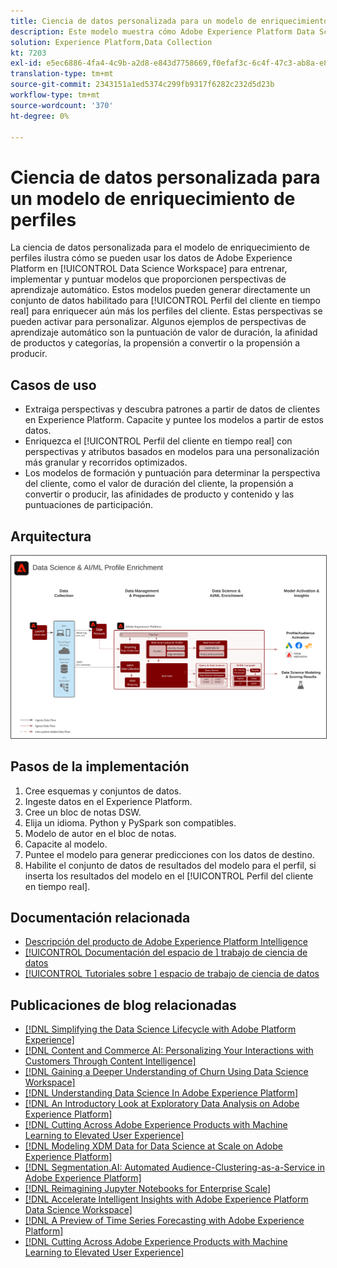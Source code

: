 ```yaml
---
title: Ciencia de datos personalizada para un modelo de enriquecimiento de perfiles
description: Este modelo muestra cómo Adobe Experience Platform Data Science Workspace puede utilizar los datos en Experience Platform para entrenar, implementar y puntuar modelos con el fin de proporcionar perspectivas de aprendizaje automático a partir de los datos.
solution: Experience Platform,Data Collection
kt: 7203
exl-id: e5ec6886-4fa4-4c9b-a2d8-e843d7758669,f0efaf3c-6c4f-47c3-ab8a-e8e146dd071c
translation-type: tm+mt
source-git-commit: 2343151a1ed5374c299fb9317f6282c232d5d23b
workflow-type: tm+mt
source-wordcount: '370'
ht-degree: 0%

---
```


# Ciencia de datos personalizada para un modelo de enriquecimiento de perfiles

La ciencia de datos personalizada para el modelo de enriquecimiento de perfiles ilustra cómo se pueden usar los datos de Adobe Experience Platform en [!UICONTROL Data Science Workspace] para entrenar, implementar y puntuar modelos que proporcionen perspectivas de aprendizaje automático. Estos modelos pueden generar directamente un conjunto de datos habilitado para [!UICONTROL Perfil del cliente en tiempo real] para enriquecer aún más los perfiles del cliente. Estas perspectivas se pueden activar para personalizar. Algunos ejemplos de perspectivas de aprendizaje automático son la puntuación de valor de duración, la afinidad de productos y categorías, la propensión a convertir o la propensión a producir.

## Casos de uso

* Extraiga perspectivas y descubra patrones a partir de datos de clientes en Experience Platform. Capacite y puntee los modelos a partir de estos datos.
* Enriquezca el [!UICONTROL Perfil del cliente en tiempo real] con perspectivas y atributos basados en modelos para una personalización más granular y recorridos optimizados.
* Los modelos de formación y puntuación para determinar la perspectiva del cliente, como el valor de duración del cliente, la propensión a convertir o producir, las afinidades de producto y contenido y las puntuaciones de participación.

## Arquitectura

<img src="assets/datascience.svg" alt="Arquitectura de referencia para el modelo de ciencia de datos personalizada para el enriquecimiento de perfiles" style="border:1px solid #4a4a4a" />

## Pasos de la implementación

1. Cree esquemas y conjuntos de datos.
1. Ingeste datos en el Experience Platform.
1. Cree un bloc de notas DSW.
1. Elija un idioma. Python y PySpark son compatibles.
1. Modelo de autor en el bloc de notas.
1. Capacite al modelo.
1. Puntee el modelo para generar predicciones con los datos de destino.
1. Habilite el conjunto de datos de resultados del modelo para el perfil, si inserta los resultados del modelo en el [!UICONTROL Perfil del cliente en tiempo real].

## Documentación relacionada

* [Descripción del producto de Adobe Experience Platform Intelligence](https://helpx.adobe.com/legal/product-descriptions/adobe-experience-platform-intelligence---product-description.html)
* [[!UICONTROL Documentación del espacio de ] trabajo de ciencia de datos](https://experienceleague.adobe.com/docs/experience-platform/data-science-workspace/home.html?lang=en)
* [[!UICONTROL Tutoriales sobre ] espacio de trabajo de ciencia de datos](https://experienceleague.adobe.com/docs/platform-learn/tutorials/data-science-workspace/understanding-data-science-workspace.html)

## Publicaciones de blog relacionadas

* [[!DNL Simplifying the Data Science Lifecycle with Adobe Platform Experience]](https://medium.com/adobetech/simplifying-the-data-science-lifecycle-with-adobe-platform-experience-8ea4f056d82f)
* [[!DNL Content and Commerce AI: Personalizing Your Interactions with Customers Through Content Intelligence]](https://medium.com/adobetech/content-and-commerce-ai-personalizing-your-interactions-with-customers-through-content-intelligence-dc182601deab)
* [[!DNL Gaining a Deeper Understanding of Churn Using Data Science Workspace]](https://medium.com/adobetech/gaining-a-deeper-understanding-of-churn-using-data-science-workspace-18a2190e0cf3)
* [[!DNL Understanding Data Science In Adobe Experience Platform]](https://medium.com/adobetech/understanding-data-science-in-adobe-experience-platform-5bce5a17b42)
* [[!DNL An Introductory Look at Exploratory Data Analysis on Adobe Experience Platform]](https://medium.com/adobetech/an-introductory-look-at-exploratory-data-analysis-on-adobe-experience-platform-1bfce7501d9a)
* [[!DNL Cutting Across Adobe Experience Products with Machine Learning to Elevated User Experience]](https://medium.com/adobetech/cutting-across-adobe-experience-products-with-machine-learning-to-elevated-user-experience-7c85000510d1)
* [[!DNL Modeling XDM Data for Data Science at Scale on Adobe Experience Platform]](https://medium.com/adobetech/modeling-xdm-data-for-data-science-at-scale-on-adobe-experience-platform-222bb2a6dbf7)
* [[!DNL Segmentation.AI: Automated Audience-Clustering-as-a-Service in Adobe Experience Platform]](https://medium.com/adobetech/segmentation-ai-automated-audience-clustering-as-a-service-in-adobe-experience-platform-261f4099462c)
* [[!DNL Reimagining Jupyter Notebooks for Enterprise Scale]](https://medium.com/adobetech/reimagining-jupyter-notebooks-for-enterprise-scale-8bc6340d504a)
* [[!DNL Accelerate Intelligent Insights with Adobe Experience Platform Data Science Workspace]](https://medium.com/adobetech/accelerate-intelligent-insights-with-adobe-experience-platform-data-science-workspace-89538bacbbea)
* [[!DNL A Preview of Time Series Forecasting with Adobe Experience Platform]](https://medium.com/adobetech/preview-of-time-series-forecasting-with-adobe-experience-platform-38a2fc778e89)
* [[!DNL Cutting Across Adobe Experience Products with Machine Learning to Elevated User Experience]](https://medium.com/adobetech/cutting-across-adobe-experience-products-with-machine-learning-to-elevated-user-experience-7c85000510d1)
